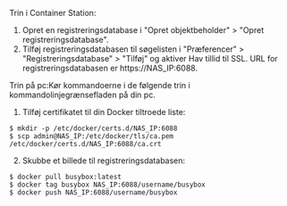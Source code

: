 Trin i Container Station:

1. Opret en registreringsdatabase i "Opret objektbeholder" > "Opret registreringsdatabase".
2. Tilføj registreringsdatabasen til søgelisten i "Præferencer" > "Registreringsdatabase" > "Tilføj" og aktiver Hav tillid til SSL. URL for registreringsdatabasen er https://NAS_IP:6088.

Trin på pc:Kør kommandoerne i de følgende trin i kommandolinjegrænsefladen på din pc.
1. Tilføj certifikatet til din Docker tiltroede liste:
```
$ mkdir -p /etc/docker/certs.d/NAS_IP:6088
$ scp admin@NAS_IP:/etc/docker/tls/ca.pem /etc/docker/certs.d/NAS_IP:6088/ca.crt
```
2. Skubbe et billede til registreringsdatabasen:
```
$ docker pull busybox:latest
$ docker tag busybox NAS_IP:6088/username/busybox
$ docker push NAS_IP:6088/username/busybox
```

